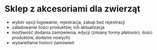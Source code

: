 # Sklep z akcesoriami dla zwierząt
- wybór opcji logowanie, rejestracja, zakup bez rejestracji
- załadowanie ilości produktów, ich aktualizacja
- możliwość dodania zamówienia, edycji (zmiany formy płatności, ilości produktów, dodanie nowych)
- wyświetlanie historii zamówień
